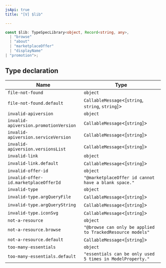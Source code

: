```yaml
---
jsApi: true
title: "[V] $lib"

---
```

```ts
const $lib: TypeSpecLibrary<object, Record<string, any>, 
  | "browse"
  | "about"
  | "marketplaceOffer"
  | "displayName"
| "promotion">;
```

## Type declaration

| Name | Type |
| ------ | ------ |
| `file-not-found` | `object` |
| `file-not-found.default` | `CallableMessage`<[`string`, `string`, `string`]\> |
| `invalid-apiversion` | `object` |
| `invalid-apiversion.promotionVersion` | `CallableMessage`<[`string`]\> |
| `invalid-apiversion.serviceVersion` | `CallableMessage`<[`string`]\> |
| `invalid-apiversion.versionsList` | `CallableMessage`<[`string`]\> |
| `invalid-link` | `object` |
| `invalid-link.default` | `CallableMessage`<[`string`]\> |
| `invalid-offer-id` | `object` |
| `invalid-offer-id.marketplaceOfferId` | `"@marketplaceOffer id cannot have a blank space."` |
| `invalid-type` | `object` |
| `invalid-type.argQueryFile` | `CallableMessage`<[`string`]\> |
| `invalid-type.argQueryString` | `CallableMessage`<[`string`]\> |
| `invalid-type.iconSvg` | `CallableMessage`<[`string`]\> |
| `not-a-resource` | `object` |
| `not-a-resource.browse` | `"@browse can only be applied to TrackedResource models"` |
| `not-a-resource.default` | `CallableMessage`<[`string`]\> |
| `too-many-essentials` | `object` |
| `too-many-essentials.default` | `"essentials can be only used 5 times in ModelProperty."` |
